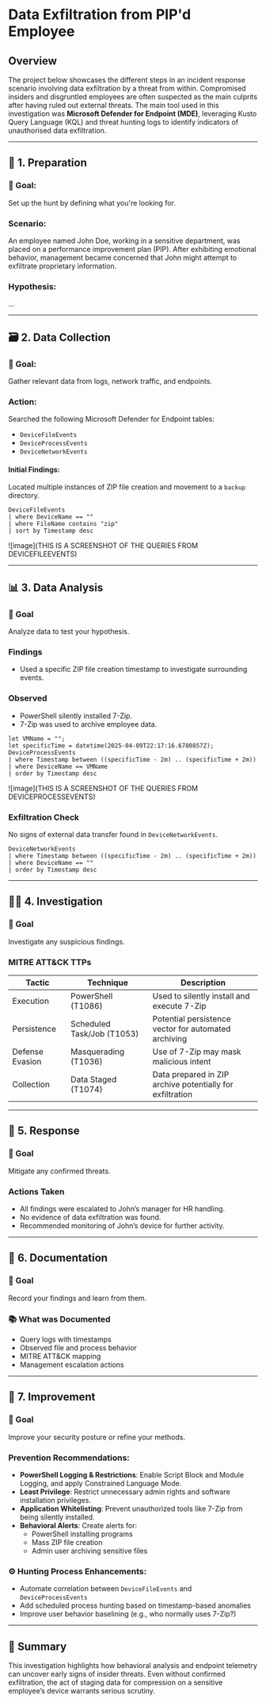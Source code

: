 
# Data Exfiltration from PIP'd Employee

## Overview


The project below showcases the different steps in an incident response scenario involving data exfiltration by a threat from within. Compromised insiders and disgruntled employees are often suspected as the main culprits after having ruled out external threats. The main tool used in this investigation was **Microsoft Defender for Endpoint (MDE)**, leveraging Kusto Query Language (KQL) and threat hunting logs to identify indicators of unauthorised data exfiltration.

---

## 🧭 1. Preparation

### 🎯 Goal:
Set up the hunt by defining what you're looking for.

### Scenario:
An employee named John Doe, working in a sensitive department, was placed on a performance improvement plan (PIP). After exhibiting emotional behavior, management became concerned that John might attempt to exfiltrate proprietary information.

### Hypothesis:
...

---

## 🗃️ 2. Data Collection

### 🎯 Goal:
Gather relevant data from logs, network traffic, and endpoints.

### Action:
Searched the following Microsoft Defender for Endpoint tables:

- `DeviceFileEvents`
- `DeviceProcessEvents`
- `DeviceNetworkEvents`

#### Initial Findings:
Located multiple instances of ZIP file creation and movement to a `backup` directory.

```kql
DeviceFileEvents
| where DeviceName == ""
| where FileName contains "zip"
| sort by Timestamp desc
```

![image](THIS IS A SCREENSHOT OF THE QUERIES FROM DEVICEFILEEVENTS)


---

## 📊 3. Data Analysis

### 🎯 Goal
Analyze data to test your hypothesis.

### Findings
- Used a specific ZIP file creation timestamp to investigate surrounding events.

### Observed
- PowerShell silently installed 7-Zip.
- 7-Zip was used to archive employee data.

```kql
let VMName = "";
let specificTime = datetime(2025-04-09T22:17:16.6780857Z);
DeviceProcessEvents
| where Timestamp between ((specificTime - 2m) .. (specificTime + 2m))
| where DeviceName == VMName
| order by Timestamp desc
```

![image](THIS IS A SCREENSHOT OF THE QUERIES FROM DEVICEPROCESSEVENTS)


### Exfiltration Check

No signs of external data transfer found in `DeviceNetworkEvents`.

```kql
DeviceNetworkEvents
| where Timestamp between ((specificTime - 2m) .. (specificTime + 2m))
| where DeviceName == ""
| order by Timestamp desc
```

---

## 🕵️‍♂️ 4. Investigation

### 🎯 Goal
Investigate any suspicious findings.

### MITRE ATT&CK TTPs

| Tactic          | Technique                  | Description                                               |
|-----------------|----------------------------|-----------------------------------------------------------|
| Execution       | PowerShell (T1086)         | Used to silently install and execute 7-Zip                |
| Persistence     | Scheduled Task/Job (T1053) | Potential persistence vector for automated archiving      |
| Defense Evasion | Masquerading (T1036)       | Use of 7-Zip may mask malicious intent                    |
| Collection      | Data Staged (T1074)        | Data prepared in ZIP archive potentially for exfiltration |


---

## 🚨 5. Response

### 🎯 Goal  
Mitigate any confirmed threats.

### Actions Taken
- All findings were escalated to John’s manager for HR handling.  
- No evidence of data exfiltration was found.  
- Recommended monitoring of John’s device for further activity.

---

## 📝 6. Documentation

### 🎯 Goal  
Record your findings and learn from them.

### 📚 What was Documented
- Query logs with timestamps  
- Observed file and process behavior  
- MITRE ATT&CK mapping  
- Management escalation actions

---

## 🔄 7. Improvement

### 🎯 Goal  
Improve your security posture or refine your methods.

### Prevention Recommendations:
- **PowerShell Logging & Restrictions**: Enable Script Block and Module Logging, and apply Constrained Language Mode.  
- **Least Privilege**: Restrict unnecessary admin rights and software installation privileges.  
- **Application Whitelisting**: Prevent unauthorized tools like 7-Zip from being silently installed.  
- **Behavioral Alerts**: Create alerts for:
  - PowerShell installing programs
  - Mass ZIP file creation
  - Admin user archiving sensitive files

### ⚙️ Hunting Process Enhancements:
- Automate correlation between `DeviceFileEvents` and `DeviceProcessEvents`
- Add scheduled process hunting based on timestamp-based anomalies
- Improve user behavior baselining (e.g., who normally uses 7-Zip?)

---

## 📌 Summary

This investigation highlights how behavioral analysis and endpoint telemetry can uncover early signs of insider threats. Even without confirmed exfiltration, the act of staging data for compression on a sensitive employee’s device warrants serious scrutiny.



